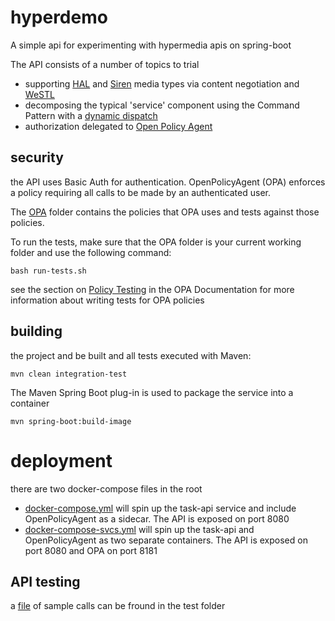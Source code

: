# hyperdemo
A simple api for experimenting with hypermedia apis on spring-boot 

The API consists of a number of topics to trial
-  supporting [HAL](https://tools.ietf.org/id/draft-kelly-json-hal-01.html) and [Siren](https://github.com/kevinswiber/siren) media types 
   via content negotiation and [WeSTL](https://github.com/RWCBook/wstl-spec)
-  decomposing the typical 'service' component using the Command Pattern with
   a [dynamic dispatch](net/malevy/hyperdemo/commands/impl/CommandDispatcherImpl.java)
-  authorization delegated to [Open Policy Agent](https://www.openpolicyagent.org/)

## security
the API uses Basic Auth for authentication. OpenPolicyAgent (OPA) enforces a policy
requiring all calls to be made by an authenticated user.

The [OPA](src/opa) folder contains the policies that OPA uses and tests against
those policies.

To run the tests, make sure that the OPA folder is your current working folder
and use the following command:

```shell
bash run-tests.sh
```

see the section on [Policy Testing](https://www.openpolicyagent.org/docs/latest/policy-testing/)
in the OPA Documentation for more information about writing tests for 
OPA policies

## building
the project and be built and all tests executed with Maven:

```shell
mvn clean integration-test
```

The Maven Spring Boot plug-in is used to package the service into a container

```shell
mvn spring-boot:build-image
```

# deployment
there are two docker-compose files in the root
- [docker-compose.yml](docker-compose.yml) will spin up the task-api service and 
include OpenPolicyAgent as a sidecar. The API is exposed on port 8080
- [docker-compose-svcs.yml](docker-compose-svcs.yml) will spin up the task-api and
OpenPolicyAgent as two separate containers. The API is exposed on port 8080
  and OPA on port 8181

## API testing
a [file](src/test/java/net/malevy/hyperdemo/sample-calls.http) 
of sample calls can be fround in the test folder

